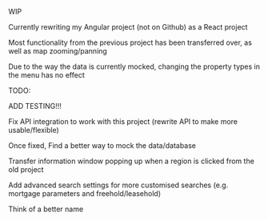 WIP

Currently rewriting my Angular project (not on Github) as a React project

Most functionality from the previous project has been transferred over, as well as map zooming/panning

Due to the way the data is currently mocked, changing the property types in the menu has no effect

TODO:

ADD TESTING!!!

Fix API integration to work with this project (rewrite API to make more usable/flexible)

Once fixed, Find a better way to mock the data/database

Transfer information window popping up when a region is clicked from the old project

Add advanced search settings for more customised searches (e.g. mortgage parameters and freehold/leasehold)

Think of a better name
